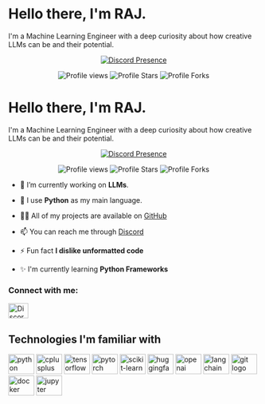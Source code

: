 <h1 align="left">Hello there, I'm RAJ.</h1>
<p align="left">I'm a Machine Learning Engineer with a deep curiosity about how creative LLMs can be and their potential.</p>

<p align="center">
  <a href="https://discord.com/users/1182703755129520231">
    <img src="https://lanyard.cnrad.dev/api/1182703755129520231" alt="Discord Presence">
  </a>
</p>

<p align="center">
  <img src="https://komarev.com/ghpvc/?username=bibhanshu19&label=Profile%20views&color=5c12df&style=flat" alt="Profile views">
  <img src="https://img.shields.io/badge/dynamic/json?label=Total%20Stars&color=5c12df&style=flat&style=for-the-badge&query=%24.stars&url=https://api.github-star-counter.workers.dev/user/bibhanshu19" alt="Profile Stars">
  <img src="https://img.shields.io/badge/dynamic/json?label=Total%20Forks&color=5c12df&style=flat&style=for-the-badge&query=%24.forks&url=https://api.github-star-counter.workers.dev/user/bibhanshu19" alt="Profile Forks">
</p>
<h1 align="left">Hello there, I'm RAJ.</h1>
<p align="left">I'm a Machine Learning Engineer with a deep curiosity about how creative LLMs can be and their potential.</p>

<p align="center">
  <a href="https://discord.com/users/1182703755129520231">
    <img src="https://lanyard.cnrad.dev/api/1182703755129520231" alt="Discord Presence">
  </a>
</p>

<p align="center">
  <img src="https://komarev.com/ghpvc/?username=bibhanshu19&label=Profile%20views&color=5c12df&style=flat" alt="Profile views">
  <img src="https://img.shields.io/badge/dynamic/json?label=Total%20Stars&color=5c12df&style=flat&style=for-the-badge&query=%24.stars&url=https://api.github-star-counter.workers.dev/user/bibhanshu19" alt="Profile Stars">
  <img src="https://img.shields.io/badge/dynamic/json?label=Total%20Forks&color=5c12df&style=flat&style=for-the-badge&query=%24.forks&url=https://api.github-star-counter.workers.dev/user/bibhanshu19" alt="Profile Forks">
</p>

- 🔭 I’m currently working on **LLMs**.
  
- 🌱 I use **Python** as my main language.
  
- 👨‍💻 All of my projects are available on [GitHub](https://github.com/bibhanshu19?tab=repositories)
  
- 📫 You can reach me through [Discord](https://discord.com/users/1182703755129520231)
  
- ⚡ Fun fact **I dislike unformatted code**

- ✨ I'm currently learning **Python Frameworks**
              

<h3 align="left">Connect with me:</h3>
<p align="left">
  <a href="https://discord.com/users/1182703755129520231" target="blank">
    <img align="center" src="https://raw.githubusercontent.com/rahuldkjain/github-profile-readme-generator/master/src/images/icons/Social/discord.svg" alt="Discord" height="30" width="40" />
  </a>
</p>

<h2 align="left">Technologies I'm familiar with</h2>
<div align="left">
  <img src="https://cdn.jsdelivr.net/gh/devicons/devicon/icons/python/python-original.svg" height="40" width="52" alt="python logo" />
  <img src="https://cdn.jsdelivr.net/gh/devicons/devicon/icons/cplusplus/cplusplus-original.svg" height="40" width="52" alt="cplusplus logo" />
  <img src="https://cdn.jsdelivr.net/gh/devicons/devicon/icons/tensorflow/tensorflow-original.svg" height="40" width="52" alt="tensorflow logo" />
  <img src="https://cdn.jsdelivr.net/gh/devicons/devicon/icons/pytorch/pytorch-original.svg" height="40" width="52" alt="pytorch logo" />
  <img src="https://cdn.jsdelivr.net/gh/devicons/devicon/icons/scikitlearn/scikitlearn-original.svg" height="40" width="52" alt="scikit-learn logo" />
  <img src="https://huggingface.co/front/assets/huggingface_logo-noborder.svg" height="40" width="52" alt="huggingface logo" />
  <img src="https://avatars.githubusercontent.com/u/14957082?s=200&v=4" height="40" width="52" alt="openai logo" />
  <img src="https://avatars.githubusercontent.com/u/119166388?s=200&v=4" height="40" width="52" alt="langchain logo" />
  <img src="https://cdn.jsdelivr.net/gh/devicons/devicon/icons/git/git-original.svg" height="40" width="52" alt="git logo" />
  <img src="https://cdn.jsdelivr.net/gh/devicons/devicon/icons/docker/docker-original.svg" height="40" width="52" alt="docker logo" />
  <img src="https://cdn.jsdelivr.net/gh/devicons/devicon/icons/jupyter/jupyter-original.svg" height="40" width="52" alt="jupyter logo" />
</div>
